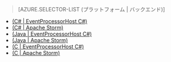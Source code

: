 ﻿> [AZURE.SELECTOR-LIST (プラットフォーム | バックエンド)]
- [(C# | EventProcessorHost C#)](/documentation/articles/service-bus-event-hubs-csharp-ephcs-getstarted/)
- [(C# | Apache Storm)](/documentation/articles/service-bus-event-hubs-csharp-storm-getstarted/)
- [(Java | EventProcessorHost C#)](/documentation/articles/service-bus-event-hubs-java-ephcs-getstarted/)
- [(Java | Apache Storm)](/documentation/articles/service-bus-event-hubs-java-storm-getstarted/)
- [(C | EventProcessorHost C#)](/documentation/articles/service-bus-event-hubs-c-ephcs-getstarted/)
- [(C | Apache Storm)](/documentation/articles/service-bus-event-hubs-c-storm-getstarted/)
<!--HONumber=47-->
